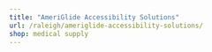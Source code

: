```yaml
---
title: "AmeriGlide Accessibility Solutions"
url: /raleigh/ameriglide-accessibility-solutions/
shop: medical supply
---
```


